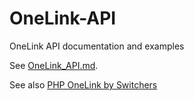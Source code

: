 # OneLink-API
OneLink API documentation and examples

See [OneLink_API.md](./OneLink_API.md).

See also [PHP OneLink by Switchers](https://github.com/swichers/php-onelink)
